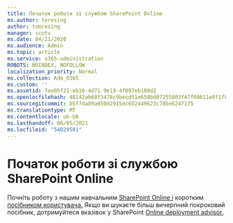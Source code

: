 ```yaml
---
title: Початок роботи зі службою SharePoint Online
ms.author: toresing
author: tomresing
manager: scotv
ms.date: 04/21/2020
ms.audience: Admin
ms.topic: article
ms.service: o365-administration
ROBOTS: NOINDEX, NOFOLLOW
localization_priority: Normal
ms.collection: Adm_O365
ms.custom: ''
ms.assetid: 7ae05f21-eb16-4d71-9e19-4f097eb100d2
ms.openlocfilehash: 48142ab68f3478c9becd51e658bd07255803f47f00611e0f1f8ab1757fdc984d
ms.sourcegitcommit: b5f7da89a650d2915dc652449623c78be6247175
ms.translationtype: MT
ms.contentlocale: uk-UA
ms.lasthandoff: 08/05/2021
ms.locfileid: "54029501"
---
```

# <a name="get-started-with-sharepoint-online"></a>Початок роботи зі службою SharePoint Online

Почніть роботу з нашим навчальним [SharePoint Online і](https://go.microsoft.com/fwlink/?linkid=866438) коротким [посібником користувача.](https://go.microsoft.com/fwlink/?linkid=866437) Якщо ви шукаєте більш вичерпний покроковий посібник, дотримуйтеся вказівок у SharePoint [Online deployment advisor.](https://portal.office.com/onboarding/sharepointonline#/)
  

